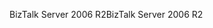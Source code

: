 <span data-ttu-id="2775d-101">BizTalk Server 2006 R2</span><span class="sxs-lookup"><span data-stu-id="2775d-101">BizTalk Server 2006 R2</span></span>